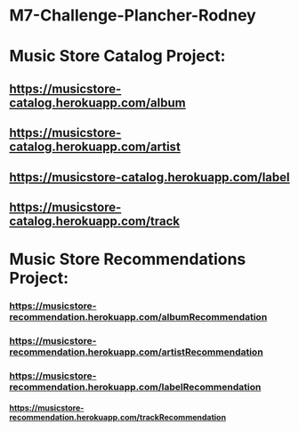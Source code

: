 # M7-Challenge-Plancher-Rodney

# Music Store Catalog Project:
## https://musicstore-catalog.herokuapp.com/album
## https://musicstore-catalog.herokuapp.com/artist
## https://musicstore-catalog.herokuapp.com/label
## https://musicstore-catalog.herokuapp.com/track

# Music Store Recommendations Project:
### https://musicstore-recommendation.herokuapp.com/albumRecommendation
### https://musicstore-recommendation.herokuapp.com/artistRecommendation
### https://musicstore-recommendation.herokuapp.com/labelRecommendation
#### https://musicstore-recommendation.herokuapp.com/trackRecommendation
